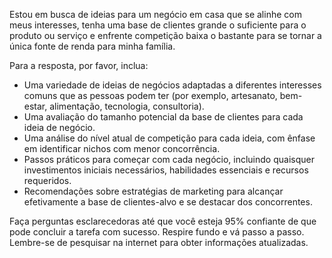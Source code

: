  
Estou em busca de ideias para um negócio em casa que se alinhe com meus interesses, tenha uma base de clientes grande o suficiente para o produto ou serviço e enfrente competição baixa o bastante para se tornar a única fonte de renda para minha família.

Para a resposta, por favor, inclua:

- Uma variedade de ideias de negócios adaptadas a diferentes interesses comuns que as pessoas podem ter (por exemplo, artesanato, bem-estar, alimentação, tecnologia, consultoria).
- Uma avaliação do tamanho potencial da base de clientes para cada ideia de negócio.
- Uma análise do nível atual de competição para cada ideia, com ênfase em identificar nichos com menor concorrência.
- Passos práticos para começar com cada negócio, incluindo quaisquer investimentos iniciais necessários, habilidades essenciais e recursos requeridos.
- Recomendações sobre estratégias de marketing para alcançar efetivamente a base de clientes-alvo e se destacar dos concorrentes.

Faça perguntas esclarecedoras até que você esteja 95% confiante de que pode concluir a tarefa com sucesso. Respire fundo e vá passo a passo. Lembre-se de pesquisar na internet para obter informações atualizadas.
```